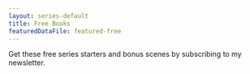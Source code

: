 ```yaml
---
layout: series-default
title: Free Books
featuredDataFile: featured-free
---
```

Get these free series starters and bonus scenes by subscribing to my newsletter.